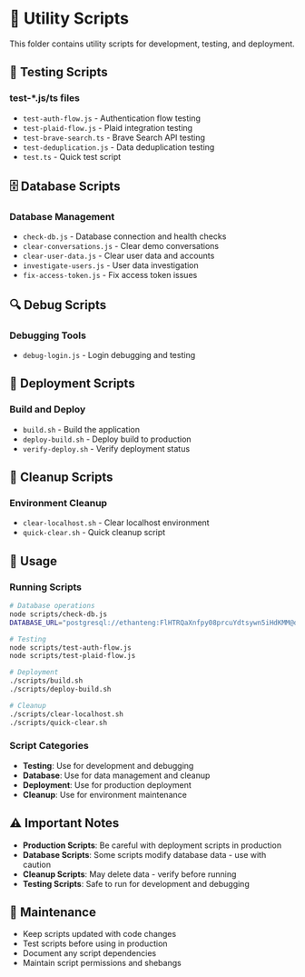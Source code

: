 # 🔧 Utility Scripts

This folder contains utility scripts for development, testing, and deployment.

## 🧪 **Testing Scripts**

### **test-*.js/ts files**
- `test-auth-flow.js` - Authentication flow testing
- `test-plaid-flow.js` - Plaid integration testing
- `test-brave-search.ts` - Brave Search API testing
- `test-deduplication.js` - Data deduplication testing
- `test.ts` - Quick test script

## 🗄️ **Database Scripts**

### **Database Management**
- `check-db.js` - Database connection and health checks
- `clear-conversations.js` - Clear demo conversations
- `clear-user-data.js` - Clear user data and accounts
- `investigate-users.js` - User data investigation
- `fix-access-token.js` - Fix access token issues

## 🔍 **Debug Scripts**

### **Debugging Tools**
- `debug-login.js` - Login debugging and testing

## 🚀 **Deployment Scripts**

### **Build and Deploy**
- `build.sh` - Build the application
- `deploy-build.sh` - Deploy build to production
- `verify-deploy.sh` - Verify deployment status

## 🧹 **Cleanup Scripts**

### **Environment Cleanup**
- `clear-localhost.sh` - Clear localhost environment
- `quick-clear.sh` - Quick cleanup script

## 📖 **Usage**

### **Running Scripts**
```bash
# Database operations
node scripts/check-db.js
DATABASE_URL="postgresql://ethanteng:FlHTRQaXnfpy08prcuYdtsywn5iHdKMM@dpg-d21hvvp5pdvs73fuqg2g-a.oregon-postgres.render.com/finsightdb" node scripts/clear-user-data.js

# Testing
node scripts/test-auth-flow.js
node scripts/test-plaid-flow.js

# Deployment
./scripts/build.sh
./scripts/deploy-build.sh

# Cleanup
./scripts/clear-localhost.sh
./scripts/quick-clear.sh
```

### **Script Categories**

- **Testing**: Use for development and debugging
- **Database**: Use for data management and cleanup
- **Deployment**: Use for production deployment
- **Cleanup**: Use for environment maintenance

## ⚠️ **Important Notes**

- **Production Scripts**: Be careful with deployment scripts in production
- **Database Scripts**: Some scripts modify database data - use with caution
- **Cleanup Scripts**: May delete data - verify before running
- **Testing Scripts**: Safe to run for development and debugging

## 🔄 **Maintenance**

- Keep scripts updated with code changes
- Test scripts before using in production
- Document any script dependencies
- Maintain script permissions and shebangs 